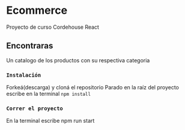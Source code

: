 # Ecommerce

Proyecto de curso Cordehouse React

## Encontraras

Un catalogo de los productos con su respectiva categoria 

### `Instalación `

Forkeá(descarga) y cloná el repositorio​
Parado en la raíz del proyecto escribe en la terminal​
  `npm install`

### `Correr el proyecto`

En la terminal escribe npm run start 
